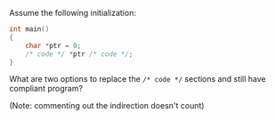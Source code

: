 Assume the following initialization:

```c
int main()
{
    char *ptr = 0;
    /* code */ *ptr /* code */;
}

```
What are two options to replace the `/* code */` sections and still have compliant program?

(Note: commenting out the indirection doesn't count)
